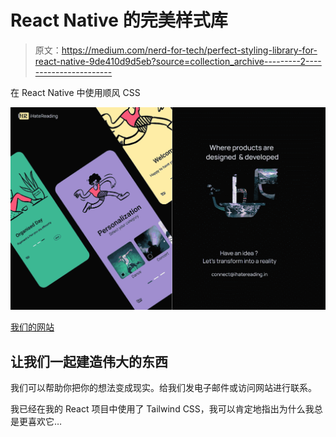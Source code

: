 # React Native 的完美样式库

> 原文：<https://medium.com/nerd-for-tech/perfect-styling-library-for-react-native-9de410d9d5eb?source=collection_archive---------2----------------------->

在 React Native 中使用顺风 CSS

![](img/7204979985d527414aa26ee0814cbab4.png)

[我们的网站](http://ihatereading.in)

## 让我们一起建造伟大的东西

我们可以帮助你把你的想法变成现实。给我们发电子邮件或访问网站进行联系。

我已经在我的 React 项目中使用了 Tailwind CSS，我可以肯定地指出为什么我总是更喜欢它…